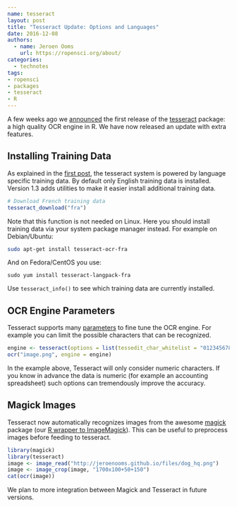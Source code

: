 ```yaml
---
name: tesseract
layout: post
title: "Tesseract Update: Options and Languages"
date: 2016-12-08
authors:
  - name: Jeroen Ooms
    url: https://ropensci.org/about/
categories:
  - technotes
tags:
- ropensci
- packages
- tesseract
- R
---
```


A few weeks ago we [announced](https://ropensci.org/blog/blog/2016/11/16/tesseract) the first release of the [tesseract](https://cran.r-project.org/web/packages/tesseract/index.html) package: a high quality OCR engine in R. We have now released an update with  extra features.

## Installing Training Data

As explained in the [first post](https://ropensci.org/blog/blog/2016/11/16/tesseract), the tesseract system is powered by language specific training data. By default only English training data is installed. Version 1.3 adds utilities to make it easier install additional training data. 

```r
# Download French training data
tesseract_download("fra")
```

Note that this function is not needed on Linux. Here you should install training data via your system package manager instead. For example on Debian/Ubuntu:

```sh
sudo apt-get install tesseract-ocr-fra
```

And on Fedora/CentOS you use:

```
sudo yum install tesseract-langpack-fra
```

Use `tesseract_info()` to see which training data are currently installed.

## OCR Engine Parameters

Tesseract supports many [parameters](http://www.sk-spell.sk.cx/tesseract-ocr-parameters-in-302-version) to fine tune the OCR engine. For example you can limit the possible characters that can be recognized.

```r
engine <- tesseract(options = list(tessedit_char_whitelist = "0123456789"))
ocr("image.png", engine = engine)
```

In the example above, Tesseract will only consider numeric characters. If you know in advance the data is numeric (for example an accounting spreadsheet) such options can tremendously improve the accuracy.


## Magick Images

Tesseract now automatically recognizes images from the awesome [magick](https://cran.r-project.org/web/packages/magick/index.html) package (our [R wrapper to ImageMagick](https://ropensci.org/blog/blog/2016/08/23/z-magick-release)). This can be useful to preprocess images before feeding to tesseract.

```r
library(magick)
library(tesseract)
image <- image_read("http://jeroenooms.github.io/files/dog_hq.png")
image <- image_crop(image, "1700x100+50+150")
cat(ocr(image))
```

We plan to more integration between Magick and Tesseract in future versions.
